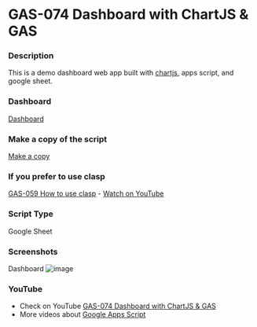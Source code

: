 # GAS-074 Dashboard with ChartJS & GAS

### Description

This is a demo dashboard web app built with [chartjs](https://www.chartjs.org/), apps script, and google sheet.

### Dashboard

[Dashboard](https://script.google.com/macros/s/AKfycby4hYw-II8yFoWdYozeWgsT8cDwZ6-KqbOvHZPanJ1kKVQX2sMG/exec)

### Make a copy of the script

[Make a copy](https://docs.google.com/spreadsheets/d/1P7J9WUJcz1Ub6AAHvziZ68ACHAzwzrCtinnt1LYSkwQ/copy)

### If you prefer to use clasp

[GAS-059 How to use clasp](https://github.com/ashtonfei/google-apps-script-projects/tree/GAS-259) - [Watch on YouTube](https://youtu.be/V-oE2OyvTKM)

### Script Type

Google Sheet

### Screenshots

Dashboard
![image](https://user-images.githubusercontent.com/16481229/102494952-6c47d200-40b0-11eb-8d5c-938c231db118.png)

### YouTube

- Check on YouTube [GAS-074 Dashboard with ChartJS & GAS](https://youtu.be/K5GO4QN0XQA)
- More videos about [Google Apps Script](https://www.youtube.com/playlist?list=PLQhwjnEjYj8Bf_EZDrrcmkB9vcB9Sk3x0)
